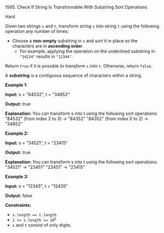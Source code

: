 1585\. Check If String Is Transformable With Substring Sort Operations

Hard

Given two strings `s` and `t`, transform string `s` into string `t` using the following operation any number of times:

*   Choose a **non-empty** substring in `s` and sort it in place so the characters are in **ascending order**.
    *   For example, applying the operation on the underlined substring in `"14234"` results in `"12344"`.

Return `true` if _it is possible to transform `s` into `t`_. Otherwise, return `false`.

A **substring** is a contiguous sequence of characters within a string.

**Example 1:**

**Input:** s = "84532", t = "34852"

**Output:** true

**Explanation:** You can transform s into t using the following sort operations: "84532" (from index 2 to 3) -> "84352" "84352" (from index 0 to 2) -> "34852"

**Example 2:**

**Input:** s = "34521", t = "23415"

**Output:** true

**Explanation:** You can transform s into t using the following sort operations: "34521" -> "23451" "23451" -> "23415"

**Example 3:**

**Input:** s = "12345", t = "12435"

**Output:** false

**Constraints:**

*   `s.length == t.length`
*   <code>1 <= s.length <= 10<sup>5</sup></code>
*   `s` and `t` consist of only digits.
